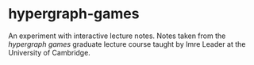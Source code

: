 # hypergraph-games
An experiment with interactive lecture notes. Notes taken from the _hypergraph games_ graduate lecture course taught by Imre Leader at the University of Cambridge.
